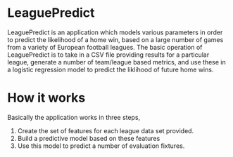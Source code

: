 # LeaguePredict
LeaguePredict is an application which models various parameters in order to predict the likelihood of a 
home win, based on a large number of games from a variety of European football leagues. The basic operation 
of LeaguePredict is to take in a CSV file providing results for a particular league, generate a number 
of team/league based metrics, and use these in a logistic regression model to predict the liklihood of 
future home wins. 

# How it works
Basically the application works in three steps,

1. Create the set of features for each league data set provided.
2. Build a predictive model based on these features
3. Use this model to predict a number of evaluation fixtures. 


